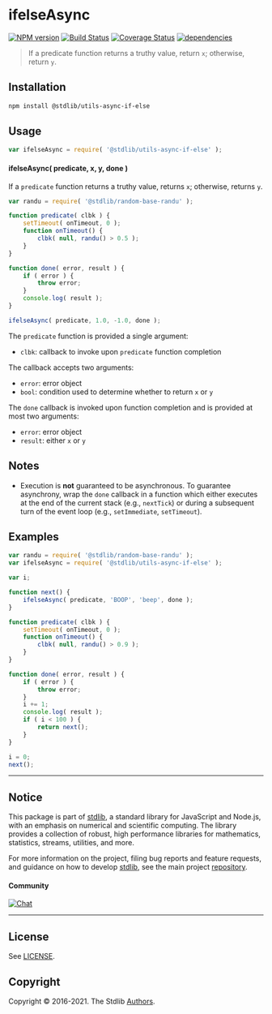<!--

@license Apache-2.0

Copyright (c) 2018 The Stdlib Authors.

Licensed under the Apache License, Version 2.0 (the "License");
you may not use this file except in compliance with the License.
You may obtain a copy of the License at

   http://www.apache.org/licenses/LICENSE-2.0

Unless required by applicable law or agreed to in writing, software
distributed under the License is distributed on an "AS IS" BASIS,
WITHOUT WARRANTIES OR CONDITIONS OF ANY KIND, either express or implied.
See the License for the specific language governing permissions and
limitations under the License.

-->

# ifelseAsync

[![NPM version][npm-image]][npm-url] [![Build Status][test-image]][test-url] [![Coverage Status][coverage-image]][coverage-url] [![dependencies][dependencies-image]][dependencies-url]

> If a predicate function returns a truthy value, return `x`; otherwise, return `y`.

<!-- Section to include introductory text. Make sure to keep an empty line after the intro `section` element and another before the `/section` close. -->

<section class="intro">

</section>

<!-- /.intro -->

<!-- Package usage documentation. -->

<section class="installation">

## Installation

```bash
npm install @stdlib/utils-async-if-else
```

</section>

<section class="usage">

## Usage

```javascript
var ifelseAsync = require( '@stdlib/utils-async-if-else' );
```

#### ifelseAsync( predicate, x, y, done )

If a `predicate` function returns a truthy value, returns `x`; otherwise, returns `y`.

```javascript
var randu = require( '@stdlib/random-base-randu' );

function predicate( clbk ) {
    setTimeout( onTimeout, 0 );
    function onTimeout() {
        clbk( null, randu() > 0.5 );
    }
}

function done( error, result ) {
    if ( error ) {
        throw error;
    }
    console.log( result );
}

ifelseAsync( predicate, 1.0, -1.0, done );
```

The `predicate` function is provided a single argument:

-   `clbk`: callback to invoke upon `predicate` function completion

The callback accepts two arguments:

-   `error`: error object
-   `bool`: condition used to determine whether to return `x` or `y`

The `done` callback is invoked upon function completion and is provided at most two arguments:

-   `error`: error object
-   `result`: either `x` or `y`

</section>

<!-- /.usage -->

<!-- Package usage notes. Make sure to keep an empty line after the `section` element and another before the `/section` close. -->

<section class="notes">

## Notes

-   Execution is **not** guaranteed to be asynchronous. To guarantee asynchrony, wrap the `done` callback in a function which either executes at the end of the current stack (e.g., `nextTick`) or during a subsequent turn of the event loop (e.g., `setImmediate`, `setTimeout`).

</section>

<!-- /.notes -->

<!-- Package usage examples. -->

<section class="examples">

## Examples

<!-- eslint-disable callback-return -->

<!-- eslint no-undef: "error" -->

```javascript
var randu = require( '@stdlib/random-base-randu' );
var ifelseAsync = require( '@stdlib/utils-async-if-else' );

var i;

function next() {
    ifelseAsync( predicate, 'BOOP', 'beep', done );
}

function predicate( clbk ) {
    setTimeout( onTimeout, 0 );
    function onTimeout() {
        clbk( null, randu() > 0.9 );
    }
}

function done( error, result ) {
    if ( error ) {
        throw error;
    }
    i += 1;
    console.log( result );
    if ( i < 100 ) {
        return next();
    }
}

i = 0;
next();
```

</section>

<!-- /.examples -->

<!-- Section to include cited references. If references are included, add a horizontal rule *before* the section. Make sure to keep an empty line after the `section` element and another before the `/section` close. -->

<section class="references">

</section>

<!-- /.references -->

<!-- Section for all links. Make sure to keep an empty line after the `section` element and another before the `/section` close. -->


<section class="main-repo" >

* * *

## Notice

This package is part of [stdlib][stdlib], a standard library for JavaScript and Node.js, with an emphasis on numerical and scientific computing. The library provides a collection of robust, high performance libraries for mathematics, statistics, streams, utilities, and more.

For more information on the project, filing bug reports and feature requests, and guidance on how to develop [stdlib][stdlib], see the main project [repository][stdlib].

#### Community

[![Chat][chat-image]][chat-url]

---

## License

See [LICENSE][stdlib-license].


## Copyright

Copyright &copy; 2016-2021. The Stdlib [Authors][stdlib-authors].

</section>

<!-- /.stdlib -->

<!-- Section for all links. Make sure to keep an empty line after the `section` element and another before the `/section` close. -->

<section class="links">

[npm-image]: http://img.shields.io/npm/v/@stdlib/utils-async-if-else.svg
[npm-url]: https://npmjs.org/package/@stdlib/utils-async-if-else

[test-image]: https://github.com/stdlib-js/utils-async-if-else/actions/workflows/test.yml/badge.svg
[test-url]: https://github.com/stdlib-js/utils-async-if-else/actions/workflows/test.yml

[coverage-image]: https://img.shields.io/codecov/c/github/stdlib-js/utils-async-if-else/main.svg
[coverage-url]: https://codecov.io/github/stdlib-js/utils-async-if-else?branch=main

[dependencies-image]: https://img.shields.io/david/stdlib-js/utils-async-if-else.svg
[dependencies-url]: https://david-dm.org/stdlib-js/utils-async-if-else/main

[chat-image]: https://img.shields.io/gitter/room/stdlib-js/stdlib.svg
[chat-url]: https://gitter.im/stdlib-js/stdlib/

[stdlib]: https://github.com/stdlib-js/stdlib

[stdlib-authors]: https://github.com/stdlib-js/stdlib/graphs/contributors

[stdlib-license]: https://raw.githubusercontent.com/stdlib-js/utils-async-if-else/main/LICENSE

</section>

<!-- /.links -->
